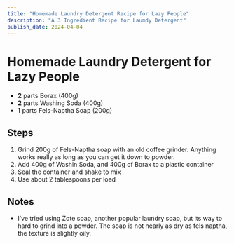 ```yaml
---
title: "Homemade Laundry Detergent Recipe for Lazy People"
description: "A 3 Ingredient Recipe for Laumdy Detergent"
publish_date: 2024-04-04
---
```


# Homemade Laundry Detergent for Lazy People

- **2** parts Borax (400g)
- **2** parts Washing Soda (400g)
- **1** parts Fels-Naptha Soap (200g)
## Steps
1. Grind 200g of Fels-Naptha soap with an old coffee grinder. Anything works really as long as you can get it down to powder.
2. Add 400g of Washin Soda, and 400g of Borax to a plastic container
3. Seal the container and shake to mix
4. Use about 2 tablespoons per load

## Notes
- I’ve tried using Zote soap, another popular laundry soap, but its way to hard to grind into a powder. The soap is not nearly as dry as fels naptha, the texture is slightly oily.
